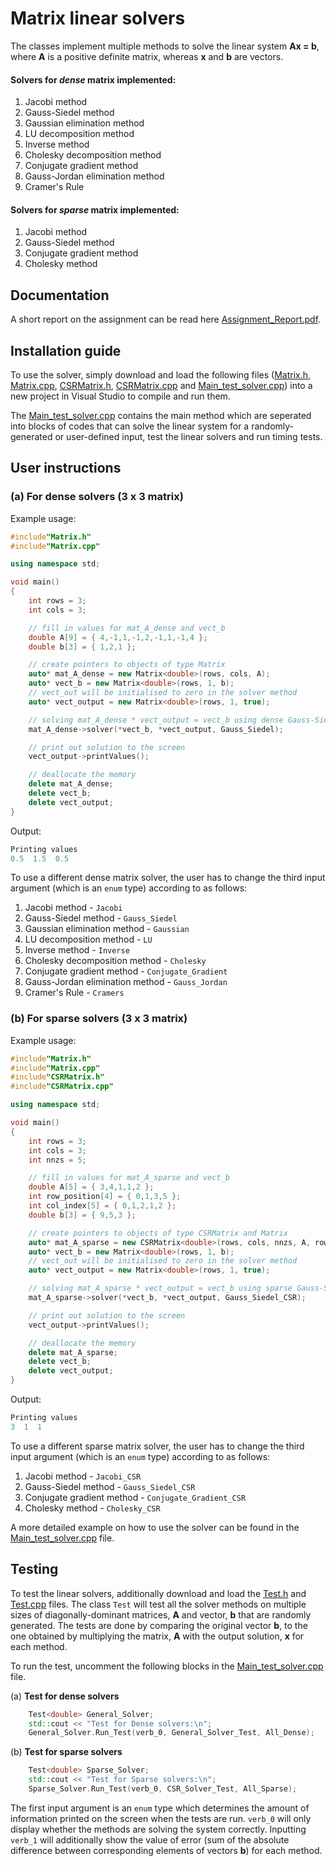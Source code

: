 # Matrix linear solvers

The classes implement multiple methods to solve the linear system **Ax = b**, where **A** is a positive definite matrix, whereas **x** and **b** are vectors.

#### Solvers for *dense* matrix implemented:

1.  Jacobi method
2.  Gauss-Siedel method
3.  Gaussian elimination method
4.  LU decomposition method
5.  Inverse method
6.  Cholesky decomposition method
7.  Conjugate gradient method
8.  Gauss-Jordan elimination method
9.  Cramer's Rule

#### Solvers for *sparse* matrix implemented:

1.  Jacobi method
2.  Gauss-Siedel method
3.  Conjugate gradient method
4.  Cholesky method

## Documentation

A short report on the assignment can be read here [Assignment_Report.pdf](Assignment_Report.pdf).

## Installation guide

To use the solver, simply download and load the following files ([Matrix.h](Matrix.h), [Matrix.cpp](Matrix.cpp), [CSRMatrix.h](CSRMatrix.h), [CSRMatrix.cpp](CSRMatrix.cpp) and [Main_test_solver.cpp](Main_test_solver.cpp)) into a new project in Visual Studio to compile and run them.

The [Main_test_solver.cpp](Main_test_solver.cpp) contains the main method which are seperated into blocks of codes that can solve the linear system for a randomly-generated or user-defined input, test the linear solvers and run timing tests. 

## User instructions

### (a) For dense solvers (3 x 3 matrix)

Example usage:

```c++
#include"Matrix.h"
#include"Matrix.cpp"

using namespace std;

void main()
{
    int rows = 3;
    int cols = 3;

    // fill in values for mat_A_dense and vect_b
    double A[9] = { 4,-1,1,-1,2,-1,1,-1,4 };
    double b[3] = { 1,2,1 };

    // create pointers to objects of type Matrix
    auto* mat_A_dense = new Matrix<double>(rows, cols, A);
    auto* vect_b = new Matrix<double>(rows, 1, b);
    // vect_out will be initialised to zero in the solver method
    auto* vect_output = new Matrix<double>(rows, 1, true);

    // solving mat_A_dense * vect_output = vect_b using dense Gauss-Siedel method
    mat_A_dense->solver(*vect_b, *vect_output, Gauss_Siedel);

    // print out solution to the screen
    vect_output->printValues();

    // deallocate the memory
    delete mat_A_dense;
    delete vect_b;
    delete vect_output;
}
```

Output:

```c++
Printing values
0.5  1.5  0.5
```

To use a different dense matrix solver, the user has to change the third input argument (which is an `enum` type) according to as follows:

1.  Jacobi method - `Jacobi`
2.  Gauss-Siedel method - `Gauss_Siedel`
3.  Gaussian elimination method - `Gaussian`
4.  LU decomposition method - `LU`
5.  Inverse method - `Inverse`
6.  Cholesky decomposition method - `Cholesky`
7.  Conjugate gradient method - `Conjugate_Gradient`
8.  Gauss-Jordan elimination method - `Gauss_Jordan`
9.  Cramer's Rule - `Cramers`

### (b) For sparse solvers (3 x 3 matrix)

Example usage:

```c++
#include"Matrix.h"
#include"Matrix.cpp"
#include"CSRMatrix.h"
#include"CSRMatrix.cpp"

using namespace std;

void main()
{
    int rows = 3;
    int cols = 3;
    int nnzs = 5;

    // fill in values for mat_A_sparse and vect_b
    double A[5] = { 3,4,1,1,2 };
    int row_position[4] = { 0,1,3,5 };
    int col_index[5] = { 0,1,2,1,2 };
    double b[3] = { 9,5,3 };

    // create pointers to objects of type CSRMatrix and Matrix
    auto* mat_A_sparse = new CSRMatrix<double>(rows, cols, nnzs, A, row_position, col_index);
    auto* vect_b = new Matrix<double>(rows, 1, b);
    // vect_out will be initialised to zero in the solver method
    auto* vect_output = new Matrix<double>(rows, 1, true);

    // solving mat_A_sparse * vect_output = vect_b using sparse Gauss-Siedel method
    mat_A_sparse->solver(*vect_b, *vect_output, Gauss_Siedel_CSR);

    // print out solution to the screen
    vect_output->printValues();

    // deallocate the memory
    delete mat_A_sparse;
    delete vect_b;
    delete vect_output;
} 
```

Output:

```c++
Printing values
3  1  1
```

To use a different sparse matrix solver, the user has to change the third input argument (which is an `enum` type) according to as follows:

1.  Jacobi method - `Jacobi_CSR`
2.  Gauss-Siedel method - `Gauss_Siedel_CSR`
3.  Conjugate gradient method - `Conjugate_Gradient_CSR`
4.  Cholesky method - `Cholesky_CSR`

A more detailed example on how to use the solver can be found in the [Main_test_solver.cpp](Main_test_solver.cpp) file. 


## Testing

To test the linear solvers, additionally download and load the [Test.h](Test.h) and [Test.cpp](Test.cpp) files. The class `Test` will test all the solver methods on multiple sizes of diagonally-dominant matrices, **A** and vector, **b** that are randomly generated. The tests are done by comparing the original vector **b**, to the one obtained by multiplying the matrix, **A** with the output solution, **x** for each method. 

To run the test, uncomment the following blocks in the [Main_test_solver.cpp](Main_test_solver.cpp) file.
 
 (a) **Test for dense solvers**
 
```c++
    Test<double> General_Solver;
    std::cout << "Test for Dense solvers:\n";
    General_Solver.Run_Test(verb_0, General_Solver_Test, All_Dense);
```

(b) **Test for sparse solvers**

```c++
    Test<double> Sparse_Solver;
    std::cout << "Test for Sparse solvers:\n";
    Sparse_Solver.Run_Test(verb_0, CSR_Solver_Test, All_Sparse);
```

The first input argument is an `enum` type which determines the amount of information printed on the screen when the tests are run. `verb_0` will only display whether the methods are solving the system correctly. Inputting `verb_1` will additionally show the value of error (sum of the absolute difference between corresponding elements of vectors **b**) for each method.

